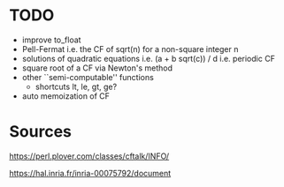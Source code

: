 
# TODO

* improve to_float
* Pell-Fermat i.e. the CF of sqrt(n) for a non-square integer n
* solutions of quadratic equations
    i.e. (a + b sqrt(c)) / d
    i.e. periodic CF
* square root of a CF via Newton's method
* other ``semi-computable'' functions
  * shortcuts lt, le, gt, ge?
* auto memoization of CF

# Sources

  https://perl.plover.com/classes/cftalk/INFO/

  https://hal.inria.fr/inria-00075792/document
